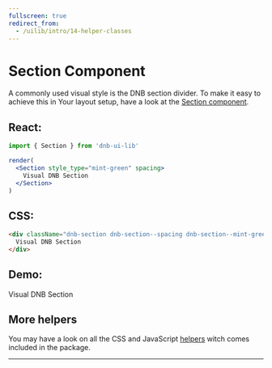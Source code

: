 ```yaml
---
fullscreen: true
redirect_from:
  - /uilib/intro/14-helper-classes
---
```


<Intro>

# Section Component

A commonly used visual style is the DNB section divider. To make it easy to achieve this in Your layout setup, have a look at the [Section component](!/uilib/components/section).

## React:

```jsx
import { Section } from 'dnb-ui-lib'

render(
  <Section style_type="mint-green" spacing>
    Visual DNB Section
  </Section>
)
```

## CSS:

```html
<div className="dnb-section dnb-section--spacing dnb-section--mint-green">
  Visual DNB Section
</div>
```

## Demo:

<div className="dnb-section dnb-section--spacing dnb-section--mint-green">
  Visual DNB Section
</div>

## More helpers

You may have a look on all the CSS and JavaScript [helpers](!/uilib/helpers) witch comes included in the package.

---

<IntroFooter href="/uilib/intro/15-summary" text="Summary" />

</Intro>
